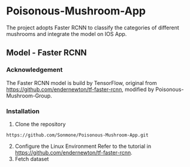# Poisonous-Mushroom-App
The project adopts Faster RCNN to classify the categories of different mushrooms and integrate the model on IOS App.
## Model - Faster RCNN
### Acknowledgement
The Faster RCNN model is build by TensorFlow, original from https://github.com/endernewton/tf-faster-rcnn, modified by Poisonous-Mushroom-Group.
### Installation
1. Clone the repository
```
https://github.com/Sonmone/Poisonous-Mushroom-App.git
```
2. Configure the Linux Environment
    Refer to the tutorial in https://github.com/endernewton/tf-faster-rcnn.
3. Fetch dataset
